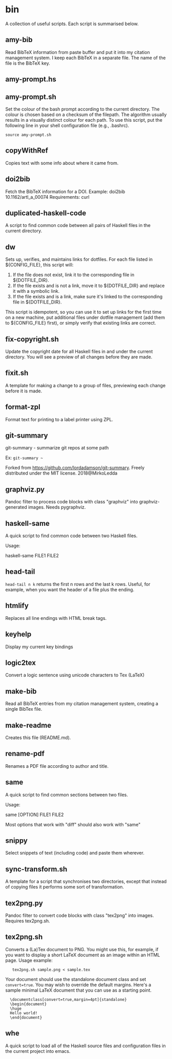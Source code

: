 # bin

A collection of useful scripts.
Each script is summarised below.

## amy-bib
Read BibTeX information from paste buffer and put it into my citation management system.
I keep each BibTeX in a separate file.
The name of the file is the BibTeX key.

## amy-prompt.hs

## amy-prompt.sh
Set the colour of the bash prompt according to the current directory.
The colour is chosen based on a checksum of the filepath.
The algorithm usually results in a visually distinct colour for each path.
To use this script, put the following line in your shell configuration file
(e.g., .bashrc).
```
source amy-prompt.sh
```

## copyWithRef
Copies text with some info about where it came from.

## doi2bib
Fetch the BibTeX information for a DOI.
Example:
   doi2bib 10.1162/artl_a_00074
Requirements: curl

## duplicated-haskell-code
A script to find common code between all pairs of Haskell files in the current directory.

## dw
Sets up, verifies, and maintains links for dotfiles.
For each file listed in ${CONFIG_FILE}, this script will:
1. If the file does not exist, link it to the corresponding file in ${DOTFILE_DIR}.
2. If the file exists and is not a link, move it to ${DOTFILE_DIR}
   and replace it with a symbolic link.
3. If the file exists and is a link, make sure it's linked to the corresponding file
   in ${DOTFILE_DIR}.

This script is idempotent, so you can use it to
set up links for the first time on a new machine,
put additional files under dotfile management (add them to ${CONFIG_FILE} first),
or simply verify that existing links are correct.

## fix-copyright.sh
Update the copyright date for all Haskell files in and under the current directory.
You will see a preview of all changes before they are made.

## fixit.sh
A template for making a change to a group of files,
previewing each change before it is made.

## format-zpl
Format text for printing to a label printer using ZPL.

## git-summary
git-summary - summarize git repos at some path

Ex: `git-summary ~`

Forked from https://github.com/lordadamson/git-summary.
Freely distributed under the MIT license. 2018@MirkoLedda

## graphviz.py
Pandoc filter to process code blocks with class "graphviz" into
graphviz-generated images.
Needs pygraphviz.

## haskell-same
A quick script to find common code between two Haskell files.

Usage:

  haskell-same FILE1 FILE2

## head-tail
`head-tail n k` returns the first n rows and the last k rows.
Useful, for example, when you want the header of a file plus the ending.

## htmlify
Replaces all line endings with HTML break tags.

## keyhelp
Display my current key bindings

## logic2tex
Convert a logic sentence using unicode characters to Tex (LaTeX)

## make-bib
Read all BibTeX entries from my citation management system,
creating a single BibTex file.

## make-readme
Creates this file (README.md).

## rename-pdf
Renames a PDF file according to author and title.

## same
A quick script to find common sections between two files.

Usage:

  same [OPTION] FILE1 FILE2

Most options that work with "diff" should also work with "same"

## snippy
Select snippets of text (including code) and paste them wherever.

## sync-transform.sh
A template for a script that synchronises two directories,
except that instead of copying files it performs some sort
of transformation.

## tex2png.py
Pandoc filter to convert code blocks with class "tex2png" into
images.
Requires tex2png.sh.

## tex2png.sh
Converts a (La)Tex document to PNG.
You might use this, for example, if you want to display a short LaTeX document as an image within an HTML page.
Usage example:

```
   tex2png.sh sample.png < sample.tex
```

Your document should use the standalone document class
and set `convert=true`.
You may wish to override the default margins.
Here's a sample minimal LaTeX document that you can use as a starting point.

```
  \documentclass[convert=true,margin=4pt]{standalone}
  \begin{document}
  \huge
  Hello world!
  \end{document}
```


## whe
A quick script to load all of the Haskell source files
and configuration files in the current project
into emacs.

